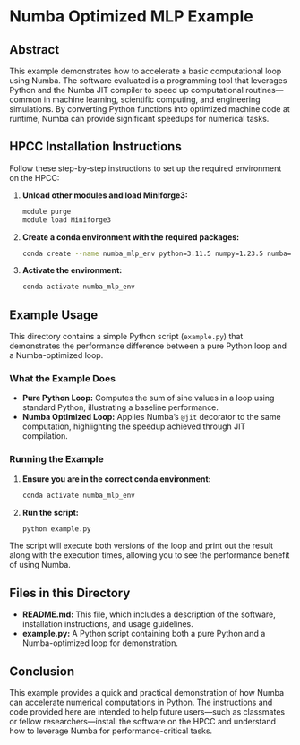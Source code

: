 # Numba Optimized MLP Example

## Abstract

This example demonstrates how to accelerate a basic computational loop using Numba. The software evaluated is a programming tool that leverages Python and the Numba JIT compiler to speed up computational routines—common in machine learning, scientific computing, and engineering simulations. By converting Python functions into optimized machine code at runtime, Numba can provide significant speedups for numerical tasks.

## HPCC Installation Instructions

Follow these step-by-step instructions to set up the required environment on the HPCC:

1. **Unload other modules and load Miniforge3:**
   ```bash
   module purge
   module load Miniforge3
   ```

2. **Create a conda environment with the required packages:**
   ```bash
   conda create --name numba_mlp_env python=3.11.5 numpy=1.23.5 numba=0.60.0
   ```

3. **Activate the environment:**
   ```bash
   conda activate numba_mlp_env
   ```

## Example Usage

This directory contains a simple Python script (`example.py`) that demonstrates the performance difference between a pure Python loop and a Numba-optimized loop.

### What the Example Does

- **Pure Python Loop:** Computes the sum of sine values in a loop using standard Python, illustrating a baseline performance.
- **Numba Optimized Loop:** Applies Numba’s `@jit` decorator to the same computation, highlighting the speedup achieved through JIT compilation.

### Running the Example

1. **Ensure you are in the correct conda environment:**
   ```bash
   conda activate numba_mlp_env
   ```

2. **Run the script:**
   ```bash
   python example.py
   ```

The script will execute both versions of the loop and print out the result along with the execution times, allowing you to see the performance benefit of using Numba.

## Files in this Directory

- **README.md:** This file, which includes a description of the software, installation instructions, and usage guidelines.
- **example.py:** A Python script containing both a pure Python and a Numba-optimized loop for demonstration.

## Conclusion

This example provides a quick and practical demonstration of how Numba can accelerate numerical computations in Python. The instructions and code provided here are intended to help future users—such as classmates or fellow researchers—install the software on the HPCC and understand how to leverage Numba for performance-critical tasks.